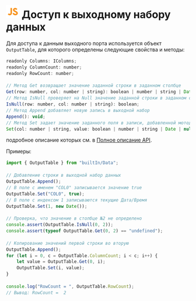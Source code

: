 # ![](../../../media/app/icons/component-18/component-default-55.svg) Доступ к выходному набору данных

Для доступа к данным выходного порта используется объект `OutputTable`, для которого определены следующие свойства и методы:

```javascript
readonly Columns: IColumns;                                             // Список столбцов
readonly ColumnCount: number;                                           // Количество столбцов
readonly RowCount: number;                                              // Количество строк

// Метод Get возвращает значение заданной строки в заданном столбце
Get(row: number, col: number | string): boolean | number | string | Date | undefined;
// Метод IsNull проверяет на Null значение заданной строки в заданном столбце
IsNull(row: number, col: number | string): boolean;
// Метод Append добавляет новую запись в выходной набор
Append(): void;
// Метод Set задает значение заданного поля в записи, добавленной мотодом Append()
Set(col: number | string, value: boolean | number | string | Date | null | undefined): void;
```

подробное описание которых см. в [Полное описание API](./api-description.md).

Примеры:

```javascript
import { OutputTable } from "builtIn/Data";

// Добавление строки в выходной набор данных
OutputTable.Append();
// В поле с именем "COL0" записывается значение true
OutputTable.Set("COL0", true);
// В поле с индексом 1 записываются текущие Дата/Время
OutputTable.Set(1, new Date());

// Проверка, что значение в столбце №2 не определено
console.assert(OutputTable.IsNull(0, 2));
console.assert(typeof OutputTable.Get(0, 2) == "undefined");

// Копирование значений первой строки во вторую
OutputTable.Append();
for (let i = 0, c = OutputTable.ColumnCount; i < c; i++) {
    let value = OutputTable.Get(0, i);
    OutputTable.Set(i, value);
}

console.log("RowCount = ", OutputTable.RowCount);
// Вывод: RowCount =  2

```